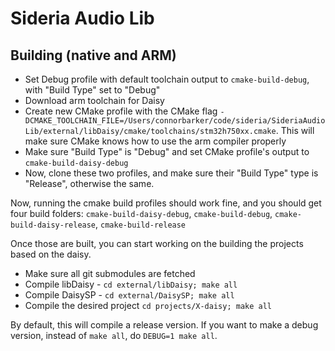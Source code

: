 # Sideria Audio Lib

## Building (native and ARM)

- Set Debug profile with default toolchain output to `cmake-build-debug`, with "Build Type" set to "Debug"
- Download arm toolchain for Daisy
- Create new CMake profile with the CMake flag `-DCMAKE_TOOLCHAIN_FILE=/Users/connorbarker/code/sideria/SideriaAudioLib/external/libDaisy/cmake/toolchains/stm32h750xx.cmake`. This will make sure CMake knows how to use the arm compiler properly
- Make sure "Build Type" is "Debug" and set CMake profile's output to `cmake-build-daisy-debug`
- Now, clone these two profiles, and make sure their "Build Type" type is "Release", otherwise the same.

Now, running the cmake build profiles should work fine, and you should get
four build folders: `cmake-build-daisy-debug`, `cmake-build-debug`, `cmake-build-daisy-release`, `cmake-build-release`

Once those are built, you can start working on the building the projects
based on the daisy.
- Make sure all git submodules are fetched
- Compile libDaisy - `cd external/libDaisy; make all`
- Compile DaisySP - `cd external/DaisySP; make all`
- Compile the desired project `cd projects/X-daisy; make all`

By default, this will compile a release version. If you want to make a debug
version, instead of `make all`, do `DEBUG=1 make all`.

